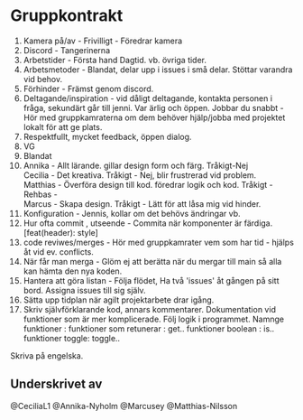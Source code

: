 # Gruppkontrakt

1. Kamera på/av - Frivilligt - Föredrar kamera
2. Discord - Tangerinerna
3. Arbetstider - Första hand Dagtid. vb. övriga tider.
4. Arbetsmetoder - Blandat, delar upp i issues i små delar. Stöttar varandra vid behov.
5. Förhinder - Främst genom discord.
6. Deltagande/inspiration - vid dåligt deltagande, kontakta personen i fråga, sekundärt går till jenni.
   Var ärlig och öppen.
   Jobbar du snabbt - Hör med gruppkamraterna om dem behöver hjälp/jobba med projektet lokalt för att ge plats.
7. Respektfullt, mycket feedback, öppen dialog.
8. VG   
9. Blandat  
10. Annika - Allt lärande. gillar design form och färg.  Tråkigt-Nej    
    Cecilia - Det kreativa.  Tråkigt - Nej, blir frustrerad vid problem.    
    Matthias - Överföra design till kod. föredrar logik och kod. Tråkigt -  
    Rehbas -    
    Marcus - Skapa design. Tråkigt - Lätt för att låsa mig vid hinder.   
11. Konfiguration - Jennis, kollar om det behövs ändringar vb.  
12. Hur ofta commit , utseende - Commita när komponenter är färdiga. 
    [feat(header): style]   
13. code reviwes/merges - Hör med gruppkamrater vem som har tid - hjälps åt vid ev. conflicts.   
14. När får man merga - Glöm ej att berätta när du mergar till main så alla kan hämta den nya koden.  
15. Hantera att göra listan - Följa flödet, Ha två 'issues' åt gången på sitt bord. Assigna issues till sig själv.    
16. Sätta upp tidplan när agilt projektarbete drar igång. 
17. Skriv självförklarande kod, annars kommentarer.
    Dokumentation vid funktioner som är mer komplicerade.
    Följ logik i programmet.
    Namnge funktioner :
    funktioner som retunerar : get..
    funktioner boolean : is..
    funktioner toggle: toggle..

Skriva på engelska.

## Underskrivet av

@CeciliaL1
@Annika-Nyholm
@Marcusey
@Matthias-Nilsson
